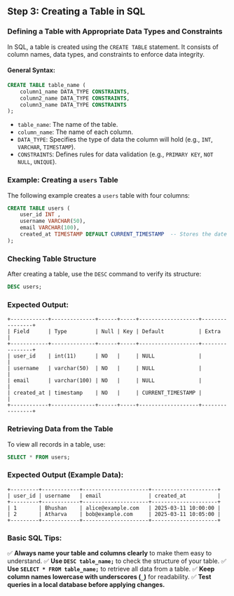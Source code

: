 ## **Step 3: Creating a Table in SQL**  

### **Defining a Table with Appropriate Data Types and Constraints**  

In SQL, a table is created using the `CREATE TABLE` statement. It consists of column names, data types, and constraints to enforce data integrity.

#### **General Syntax:**  

```sql
CREATE TABLE table_name (
    column1_name DATA_TYPE CONSTRAINTS,
    column2_name DATA_TYPE CONSTRAINTS,
    column3_name DATA_TYPE CONSTRAINTS
);
```

- `table_name`: The name of the table.
- `column_name`: The name of each column.
- `DATA_TYPE`: Specifies the type of data the column will hold (e.g., `INT`, `VARCHAR`, `TIMESTAMP`).
- `CONSTRAINTS`: Defines rules for data validation (e.g., `PRIMARY KEY`, `NOT NULL`, `UNIQUE`).

### **Example: Creating a `users` Table**  

The following example creates a `users` table with four columns:

```sql
CREATE TABLE users (
    user_id INT ,
    username VARCHAR(50),  
    email VARCHAR(100),       
    created_at TIMESTAMP DEFAULT CURRENT_TIMESTAMP  -- Stores the date and time of account creation
);
```

### **Checking Table Structure**  

After creating a table, use the `DESC` command to verify its structure:

```sql
DESC users;
```

### **Expected Output:**  

```plaintext
+------------+--------------+------+-----+-------------------+----------------+
| Field      | Type         | Null | Key | Default           | Extra          |
+------------+--------------+------+-----+-------------------+----------------+
| user_id    | int(11)      | NO   |     | NULL              |                |
| username   | varchar(50)  | NO   |     | NULL              |                |
| email      | varchar(100) | NO   |     | NULL              |                |
| created_at | timestamp    | NO   |     | CURRENT_TIMESTAMP |                |
+------------+--------------+------+-----+-------------------+----------------+
```

### **Retrieving Data from the Table**  

To view all records in a table, use:

```sql
SELECT * FROM users;
```

### **Expected Output (Example Data):**  

```plaintext
+---------+------------+---------------------+---------------------+
| user_id | username   | email               | created_at          |
+---------+------------+---------------------+---------------------+
| 1       | Bhushan    | alice@example.com   | 2025-03-11 10:00:00 |
| 2       | Atharva    | bob@example.com     | 2025-03-11 10:05:00 |
+---------+------------+---------------------+---------------------+
```

### **Basic SQL Tips:**  

✅ **Always name your table and columns clearly** to make them easy to understand.
✅ **Use `DESC table_name;`** to check the structure of your table.
✅ **Use `SELECT * FROM table_name;`** to retrieve all data from a table.
✅ **Keep column names lowercase with underscores (`_`)** for readability.
✅ **Test queries in a local database before applying changes.**
